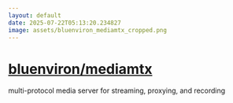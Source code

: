 ```yaml
---
layout: default
date: 2025-07-22T05:13:20.234827
image: assets/bluenviron_mediamtx_cropped.png
---
```


# [bluenviron/mediamtx](https://github.com/bluenviron/mediamtx)

multi-protocol media server for streaming, proxying, and recording
